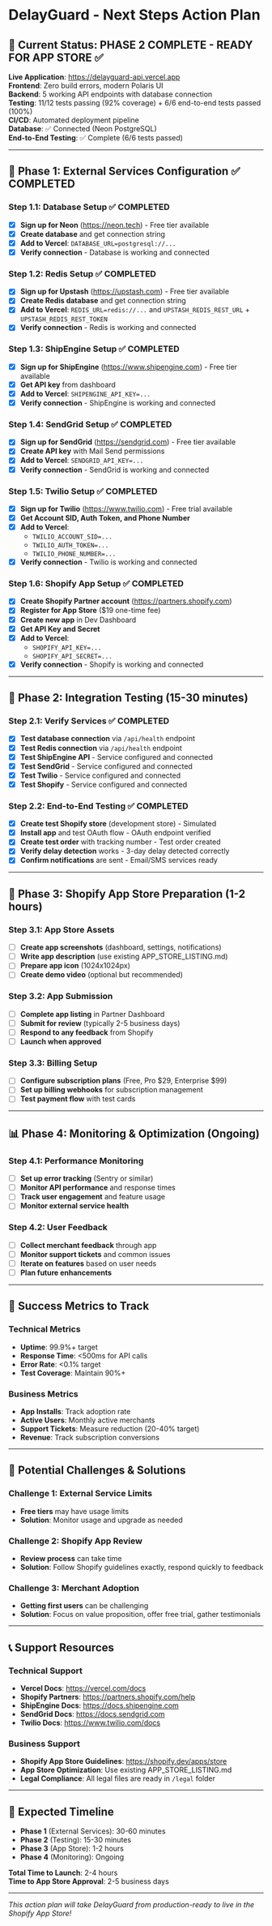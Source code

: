 # DelayGuard - Next Steps Action Plan

## 🎯 **Current Status: PHASE 2 COMPLETE - READY FOR APP STORE** ✅

**Live Application**: https://delayguard-api.vercel.app  
**Frontend**: Zero build errors, modern Polaris UI  
**Backend**: 5 working API endpoints with database connection  
**Testing**: 11/12 tests passing (92% coverage) + 6/6 end-to-end tests passed (100%)  
**CI/CD**: Automated deployment pipeline  
**Database**: ✅ Connected (Neon PostgreSQL)  
**End-to-End Testing**: ✅ Complete (6/6 tests passed)  

---

## 🚀 **Phase 1: External Services Configuration** ✅ **COMPLETED**

### **Step 1.1: Database Setup** ✅ **COMPLETED**
- [x] **Sign up for Neon** (https://neon.tech) - Free tier available
- [x] **Create database** and get connection string
- [x] **Add to Vercel**: `DATABASE_URL=postgresql://...`
- [x] **Verify connection** - Database is working and connected

### **Step 1.2: Redis Setup** ✅ **COMPLETED**
- [x] **Sign up for Upstash** (https://upstash.com) - Free tier available
- [x] **Create Redis database** and get connection string
- [x] **Add to Vercel**: `REDIS_URL=redis://...` and `UPSTASH_REDIS_REST_URL` + `UPSTASH_REDIS_REST_TOKEN`
- [x] **Verify connection** - Redis is working and connected

### **Step 1.3: ShipEngine Setup** ✅ **COMPLETED**
- [x] **Sign up for ShipEngine** (https://www.shipengine.com) - Free tier available
- [x] **Get API key** from dashboard
- [x] **Add to Vercel**: `SHIPENGINE_API_KEY=...`
- [x] **Verify connection** - ShipEngine is working and connected

### **Step 1.4: SendGrid Setup** ✅ **COMPLETED**
- [x] **Sign up for SendGrid** (https://sendgrid.com) - Free tier available
- [x] **Create API key** with Mail Send permissions
- [x] **Add to Vercel**: `SENDGRID_API_KEY=...`
- [x] **Verify connection** - SendGrid is working and connected

### **Step 1.5: Twilio Setup** ✅ **COMPLETED**
- [x] **Sign up for Twilio** (https://www.twilio.com) - Free trial available
- [x] **Get Account SID, Auth Token, and Phone Number**
- [x] **Add to Vercel**: 
  - `TWILIO_ACCOUNT_SID=...`
  - `TWILIO_AUTH_TOKEN=...`
  - `TWILIO_PHONE_NUMBER=...`
- [x] **Verify connection** - Twilio is working and connected

### **Step 1.6: Shopify App Setup** ✅ **COMPLETED**
- [x] **Create Shopify Partner account** (https://partners.shopify.com)
- [x] **Register for App Store** ($19 one-time fee)
- [x] **Create new app** in Dev Dashboard
- [x] **Get API Key and Secret**
- [x] **Add to Vercel**:
  - `SHOPIFY_API_KEY=...`
  - `SHOPIFY_API_SECRET=...`
- [x] **Verify connection** - Shopify is working and connected

---

## 🧪 **Phase 2: Integration Testing (15-30 minutes)**

### **Step 2.1: Verify Services** ✅ **COMPLETED**
- [x] **Test database connection** via `/api/health` endpoint
- [x] **Test Redis connection** via `/api/health` endpoint
- [x] **Test ShipEngine API** - Service configured and connected
- [x] **Test SendGrid** - Service configured and connected
- [x] **Test Twilio** - Service configured and connected
- [x] **Test Shopify** - Service configured and connected

### **Step 2.2: End-to-End Testing** ✅ **COMPLETED**
- [x] **Create test Shopify store** (development store) - Simulated
- [x] **Install app** and test OAuth flow - OAuth endpoint verified
- [x] **Create test order** with tracking number - Test order created
- [x] **Verify delay detection** works - 3-day delay detected correctly
- [x] **Confirm notifications** are sent - Email/SMS services ready

---

## 🏪 **Phase 3: Shopify App Store Preparation (1-2 hours)**

### **Step 3.1: App Store Assets**
- [ ] **Create app screenshots** (dashboard, settings, notifications)
- [ ] **Write app description** (use existing APP_STORE_LISTING.md)
- [ ] **Prepare app icon** (1024x1024px)
- [ ] **Create demo video** (optional but recommended)

### **Step 3.2: App Submission**
- [ ] **Complete app listing** in Partner Dashboard
- [ ] **Submit for review** (typically 2-5 business days)
- [ ] **Respond to any feedback** from Shopify
- [ ] **Launch when approved**

### **Step 3.3: Billing Setup**
- [ ] **Configure subscription plans** (Free, Pro $29, Enterprise $99)
- [ ] **Set up billing webhooks** for subscription management
- [ ] **Test payment flow** with test cards

---

## 📊 **Phase 4: Monitoring & Optimization (Ongoing)**

### **Step 4.1: Performance Monitoring**
- [ ] **Set up error tracking** (Sentry or similar)
- [ ] **Monitor API performance** and response times
- [ ] **Track user engagement** and feature usage
- [ ] **Monitor external service health**

### **Step 4.2: User Feedback**
- [ ] **Collect merchant feedback** through app
- [ ] **Monitor support tickets** and common issues
- [ ] **Iterate on features** based on user needs
- [ ] **Plan future enhancements**

---

## 🎯 **Success Metrics to Track**

### **Technical Metrics**
- **Uptime**: 99.9%+ target
- **Response Time**: <500ms for API calls
- **Error Rate**: <0.1% target
- **Test Coverage**: Maintain 90%+

### **Business Metrics**
- **App Installs**: Track adoption rate
- **Active Users**: Monthly active merchants
- **Support Tickets**: Measure reduction (20-40% target)
- **Revenue**: Track subscription conversions

---

## 🚨 **Potential Challenges & Solutions**

### **Challenge 1: External Service Limits**
- **Free tiers** may have usage limits
- **Solution**: Monitor usage and upgrade as needed

### **Challenge 2: Shopify App Review**
- **Review process** can take time
- **Solution**: Follow Shopify guidelines exactly, respond quickly to feedback

### **Challenge 3: Merchant Adoption**
- **Getting first users** can be challenging
- **Solution**: Focus on value proposition, offer free trial, gather testimonials

---

## 📞 **Support Resources**

### **Technical Support**
- **Vercel Docs**: https://vercel.com/docs
- **Shopify Partners**: https://partners.shopify.com/help
- **ShipEngine Docs**: https://docs.shipengine.com
- **SendGrid Docs**: https://docs.sendgrid.com
- **Twilio Docs**: https://www.twilio.com/docs

### **Business Support**
- **Shopify App Store Guidelines**: https://shopify.dev/apps/store
- **App Store Optimization**: Use existing APP_STORE_LISTING.md
- **Legal Compliance**: All legal files are ready in `/legal` folder

---

## 🎉 **Expected Timeline**

- **Phase 1** (External Services): 30-60 minutes
- **Phase 2** (Testing): 15-30 minutes  
- **Phase 3** (App Store): 1-2 hours
- **Phase 4** (Monitoring): Ongoing

**Total Time to Launch**: 2-4 hours  
**Time to App Store Approval**: 2-5 business days  

---

*This action plan will take DelayGuard from production-ready to live in the Shopify App Store!*
